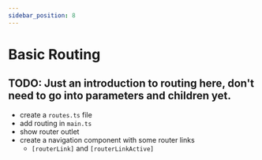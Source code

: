 ```yaml
---
sidebar_position: 8
---
```


# Basic Routing

## TODO: Just an introduction to routing here, don't need to go into parameters and children yet.

- create a `routes.ts` file
- add routing in `main.ts`
- show router outlet
- create a navigation component with some router links
  - `[routerLink]` and `[routerLinkActive]`
